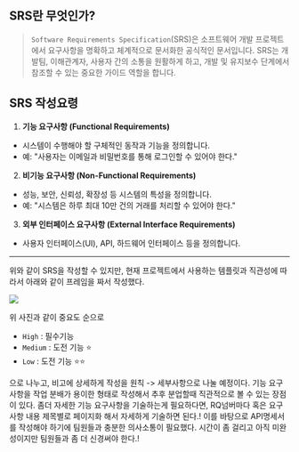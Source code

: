 ## SRS란 무엇인가?
>`Software Requirements Specification`(SRS)은 소프트웨어 개발 프로젝트에서 요구사항을 명확하고 체계적으로 문서화한 공식적인 문서입니다. SRS는 개발팀, 이해관계자, 사용자 간의 소통을 원활하게 하고, 개발 및 유지보수 단계에서 참조할 수 있는 중요한 가이드 역할을 합니다.

## SRS 작성요령

1. **기능 요구사항 (Functional Requirements)**

- 시스템이 수행해야 할 구체적인 동작과 기능을 정의합니다.
- 예: "사용자는 이메일과 비밀번호를 통해 로그인할 수 있어야 한다."

2. **비기능 요구사항 (Non-Functional Requirements)**

- 성능, 보안, 신뢰성, 확장성 등 시스템의 특성을 정의합니다.
- 예: "시스템은 하루 최대 10만 건의 거래를 처리할 수 있어야 한다."

3. **외부 인터페이스 요구사항 (External Interface Requirements)**

- 사용자 인터페이스(UI), API, 하드웨어 인터페이스 등을 정의합니다.

---

위와 같이 SRS을 작성할 수 있지만, 현재 프로젝트에서 사용하는 템플릿과 직관성에 따라서 아래와 같이 프레임을 짜서 작성했다.

![](https://velog.velcdn.com/images/gyu_p/post/7c719d35-8641-4dd4-8712-32369a64c88b/image.png)

위 사진과 같이 중요도 순으로 
- `High` : 필수기능
- `Medium` : 도전 기능  ⭐️
- `Low` : 도전 기능  ⭐️⭐️

으로 나누고, 비고에 상세하게 작성을 원칙 -> 세부사항으로 나눌 예정이다. 기능 요구사항을 작업 분배가 용이한 형태로 작성해서 추후 분업할때 직관적으로 볼 수 있는 장점이 있다. 좀더 자세한 기능 요구사항을 기술하는게 필요하다면, RQ넘버마다 혹은 요구사항 내용 제목별로 페이지화 해서 자세하게 기술하면 된다.! 이를 바탕으로 API명세서를 작성해야 하기에 팀원들과 충분한 의사소통이 필요했다. 시간이 좀 걸리고 아직 미완성이지만 팀원들과 좀 더 신경써야 한다.! 

